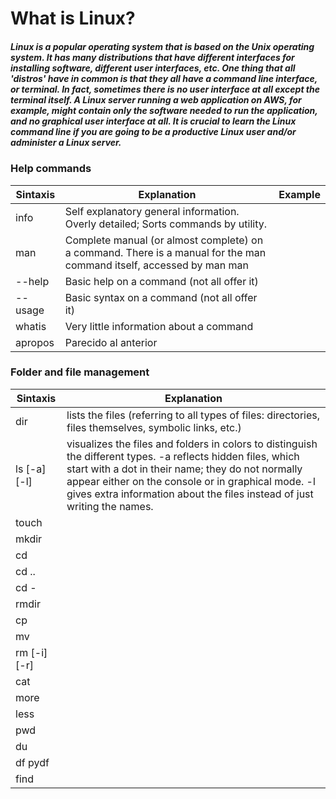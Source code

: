 # What is Linux?

##### Linux is a popular operating system that is based on the Unix operating system. It has many distributions that have different interfaces for installing software, different user interfaces, etc. One thing that all 'distros' have in common is that they all have a command line interface, or terminal. In fact, sometimes there is no user interface at all except the terminal itself. A Linux server running a web application on AWS, for example, might contain only the software needed to run the application, and no graphical user interface at all. It is crucial to learn the Linux command line if you are going to be a productive Linux user and/or administer a Linux server.

### Help commands

| Sintaxis	 | Explanation | Example |
|-----------|-----------|-----------|
| info | Self explanatory general information. Overly detailed; Sorts commands by utility. |
| man <command> | Complete manual (or almost complete) on a command. There is a manual for the man command itself, accessed by man man |
| <command> --help | Basic help on a command (not all offer it) |
| <command> --usage | Basic syntax on a command (not all offer it) |
| whatis <command> | Very little information about a command |
| apropos <command> | Parecido al anterior |

### Folder and file management

| Sintaxis	 | Explanation |
|-----------|-----------|
| dir | lists the files (referring to all types of files: directories, files themselves, symbolic links, etc.) |  |
| ls [-a] [-l] | visualizes the files and folders in colors to distinguish the different types. -a reflects hidden files, which start with a dot in their name; they do not normally appear either on the console or in graphical mode. -l gives extra information about the files instead of just writing the names. |  |
| touch <branch>	 |  |  |
| mkdir <branch>	 |  |  |
| cd <branch>	 |  |  |
| cd ..	 |  |  |
| cd - |  |  |
| rmdir <branch>	 |  |  |
| cp <origin> <destination> |  |  |
| mv <origin> <destination> |  |  |
| rm [-i] [-r] <branch> |  |  |
| cat <branch> |  |  |
| more <branch> |  |  |
| less <branch> |  |  |
| pwd |  |  |
| du |  |  |
| df pydf |  |  |
| find |  |  |





